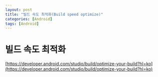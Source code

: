```yaml
---
layout: post
title: "빌드 속도 최적화(Build speed optimize)"
categories: [Android]
tags: [Android]
---
```


# 빌드 속도 최적화

[https://developer.android.com/studio/build/optimize-your-build?hl=ko](https://developer.android.com/studio/build/optimize-your-build?hl=ko)

